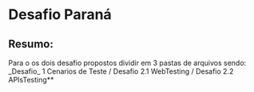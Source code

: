 # Desafio Paraná

## Resumo:
<p>Para o os dois desafio propostos dividir em 3 pastas de arquivos sendo: _Desafio_ 1 Cenarios de Teste / Desafio 2.1 WebTesting / Desafio 2.2 APIsTesting**
